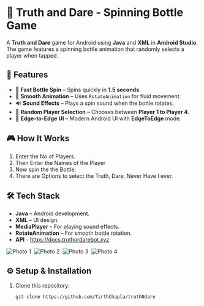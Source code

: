 # 🎉 Truth and Dare - Spinning Bottle Game

A **Truth and Dare** game for Android using **Java** and **XML** in **Android Studio**. The game features a spinning bottle animation that randomly selects a player when tapped.

## 🚀 Features
- 🎡 **Fast Bottle Spin** – Spins quickly in **1.5 seconds**.
- 🔄 **Smooth Animation** – Uses `RotateAnimation` for fluid movement.
- 🔊 **Sound Effects** – Plays a spin sound when the bottle rotates.
- 🎯 **Random Player Selection** – Chooses between **Player 1 to Player 4**.
- 📱 **Edge-to-Edge UI** – Modern Android UI with **EdgeToEdge** mode.

## 🎮 How It Works
1. Enter the No of Players.
2. Then Enter the Names of the Player
3. Now spin the the Bottle.
4. There are Options to select the Truth, Dare, Never Have I ever.
   
## 🛠️ Tech Stack
- **Java** – Android development.
- **XML** – UI design.
- **MediaPlayer** – For playing sound effects.
- **RotateAnimation** – For smooth bottle rotation.
- **API** - https://docs.truthordarebot.xyz


<div style="display:flex; gap:8px; align-items:center; justify-content:flex-start;">
  <img src="./images/p1.png" alt="Photo 1" style="max-width:23%; height:auto;">
  <img src="./images/p2.png" alt="Photo 2" style="max-width:23%; height:auto;">
  <img src="./images/p3.png" alt="Photo 3" style="max-width:23%; height:auto;">
  <img src="./images/p4.png" alt="Photo 4" style="max-width:23%; height:auto;">
</div>



## ⚙️ Setup & Installation
1. Clone this repository:
   ```sh
   git clone https://github.com/TirthChapla/truthNdare


